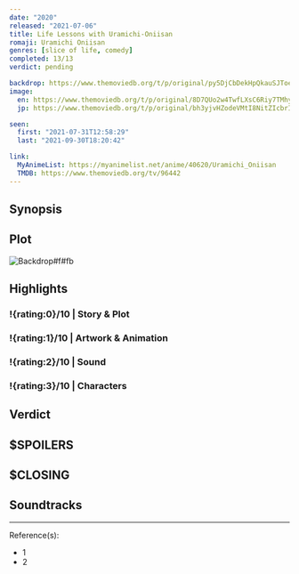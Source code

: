 ```yaml
---
date: "2020"
released: "2021-07-06"
title: Life Lessons with Uramichi-Oniisan
romaji: Uramichi Oniisan
genres: [slice of life, comedy]
completed: 13/13
verdict: pending

backdrop: https://www.themoviedb.org/t/p/original/py5DjCbDekHpQkauSJToeO2FWjS.jpg
image:
  en: https://www.themoviedb.org/t/p/original/8D7QUo2w4TwfLXsC6Riy7TMhyje.jpg
  jp: https://www.themoviedb.org/t/p/original/bh3yjvHZodeVMtI8NitZIcbrIUK.jpg

seen:
  first: "2021-07-31T12:58:29"
  last: "2021-09-30T18:20:42"

link:
  MyAnimeList: https://myanimelist.net/anime/40620/Uramichi_Oniisan
  TMDB: https://www.themoviedb.org/tv/96442
---
```



## Synopsis

## Plot

![Backdrop#f#fb](link "Source: TMDB")

## Highlights

### !{rating:0}/10 | Story & Plot

### !{rating:1}/10 | Artwork & Animation

### !{rating:2}/10 | Sound

### !{rating:3}/10 | Characters

## Verdict

## $SPOILERS

## $CLOSING

## Soundtracks

***
Reference(s):

- 1
- 2
